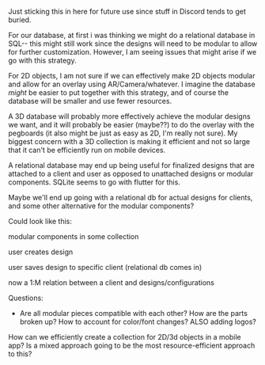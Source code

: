 Just sticking this in here for future use since stuff in Discord tends to get buried.

For our database, at first i was thinking we might do a relational database in SQL-- this might still work since the designs will need to be modular to allow for further customization. However, I am seeing issues that might arise if we go with this strategy.

For 2D objects, I am not sure if we can effectively make 2D objects modular and allow for an overlay using AR/Camera/whatever. I imagine the database *might* be easier to put together with this strategy, and of course the database will be smaller and use fewer resources.

A 3D database will probably more effectively achieve the modular designs we want, and it will probably be easier (maybe??) to do the overlay with the pegboards (it also might be just as easy as 2D, I'm really not sure). My biggest concern with a 3D collection is making it efficient and not so large that it can't be efficiently run on mobile devices.

A relational database may end up being useful for finalized designs that are attached to a client and user as opposed to unattached designs or modular components. SQLite seems to go with flutter for this.

Maybe we'll end up going with a relational db for actual designs for clients, and some other alternative for the modular components?

Could look like this:

modular components in some collection

user creates design

user saves design to specific client (relational db comes in)

now a 1:M relation between a client and designs/configurations

Questions: 
- Are all modular pieces compatible with each other? How are the parts broken up? How to account for color/font changes? ALSO adding logos?

How can we efficiently create a collection for 2D/3d objects in a mobile app? Is a mixed approach going to be the most resource-efficient approach to this?
